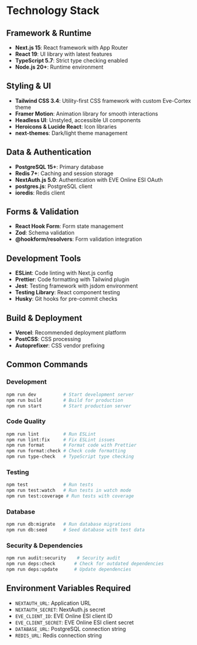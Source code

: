 # Technology Stack

## Framework & Runtime

- **Next.js 15**: React framework with App Router
- **React 19**: UI library with latest features
- **TypeScript 5.7**: Strict type checking enabled
- **Node.js 20+**: Runtime environment

## Styling & UI

- **Tailwind CSS 3.4**: Utility-first CSS framework with custom Eve-Cortex theme
- **Framer Motion**: Animation library for smooth interactions
- **Headless UI**: Unstyled, accessible UI components
- **Heroicons & Lucide React**: Icon libraries
- **next-themes**: Dark/light theme management

## Data & Authentication

- **PostgreSQL 15+**: Primary database
- **Redis 7+**: Caching and session storage
- **NextAuth.js 5.0**: Authentication with EVE Online ESI OAuth
- **postgres.js**: PostgreSQL client
- **ioredis**: Redis client

## Forms & Validation

- **React Hook Form**: Form state management
- **Zod**: Schema validation
- **@hookform/resolvers**: Form validation integration

## Development Tools

- **ESLint**: Code linting with Next.js config
- **Prettier**: Code formatting with Tailwind plugin
- **Jest**: Testing framework with jsdom environment
- **Testing Library**: React component testing
- **Husky**: Git hooks for pre-commit checks

## Build & Deployment

- **Vercel**: Recommended deployment platform
- **PostCSS**: CSS processing
- **Autoprefixer**: CSS vendor prefixing

## Common Commands

### Development

```bash
npm run dev          # Start development server
npm run build        # Build for production
npm run start        # Start production server
```

### Code Quality

```bash
npm run lint         # Run ESLint
npm run lint:fix     # Fix ESLint issues
npm run format       # Format code with Prettier
npm run format:check # Check code formatting
npm run type-check   # TypeScript type checking
```

### Testing

```bash
npm test             # Run tests
npm run test:watch   # Run tests in watch mode
npm run test:coverage # Run tests with coverage
```

### Database

```bash
npm run db:migrate   # Run database migrations
npm run db:seed      # Seed database with test data
```

### Security & Dependencies

```bash
npm run audit:security    # Security audit
npm run deps:check       # Check for outdated dependencies
npm run deps:update      # Update dependencies
```

## Environment Variables Required

- `NEXTAUTH_URL`: Application URL
- `NEXTAUTH_SECRET`: NextAuth.js secret
- `EVE_CLIENT_ID`: EVE Online ESI client ID
- `EVE_CLIENT_SECRET`: EVE Online ESI client secret
- `DATABASE_URL`: PostgreSQL connection string
- `REDIS_URL`: Redis connection string
